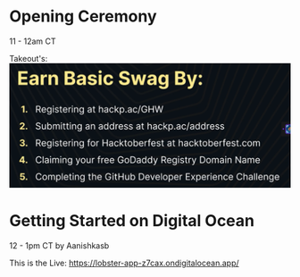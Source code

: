 # Opening Ceremony
11 - 12am CT

Takeout's:
![Alt text](<Earn Basic Swag 5 steps.png>)

# Getting Started on Digital Ocean
12 - 1pm CT
by Aanishkasb

This is the Live: https://lobster-app-z7cax.ondigitalocean.app/

